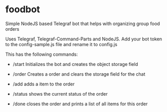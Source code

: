 # foodbot
Simple NodeJS based Telegraf bot that helps with organizing group food orders

Uses Telegraf, Telegraf-Command-Parts and NodeJS. Add your bot token to the config-sample.js file and rename it to config.js

This has the following commands:

- /start
Initializes the bot and creates the object storage field

- /order
Creates a order and clears the storage field for the chat

- /add
adds a item to the order

- /status
shows the current status of the order

- /done
closes the order and prints a list of all items for this order
